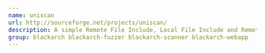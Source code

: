 ```yaml
---
name: uniscan
url: http://sourceforge.net/projects/uniscan/
description: A simple Remote File Include, Local File Include and Remote Command Execution vulnerability scanner.
group: blackarch blackarch-fuzzer blackarch-scanner blackarch-webapp
---
```

